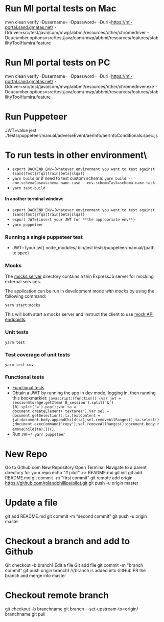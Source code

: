 # Run MI portal tests on Mac

mvn clean verify -Dusername= -Dpassword= -Durl=https://mi-portal.sand.gmatas.net/ -Ddriver=src/test/java/com/mwp/abbmi/resources/other/chromedriver -Dcucumber.options=src/test/java/com/mwp/abbmi/resources/features/stabilityToolHumira.feature

# Run MI portal tests on PC

mvn clean verify -Dusername= -Dpassword= -Durl=https://mi-portal.sand.gmatas.net/ -Ddriver=src/test/java/com/mwp/abbmi/resources/other/chromedriver.exe -Dcucumber.options=src/test/java/com/mwp/abbmi/resources/features/stabilityToolHumira.feature

# Run Puppeteer

JWT=value jest ./tests/puppeteer/manual/adverseEvent/aerInfo/aerInfoConditionals.spec.js

# To run tests in other environment\

- `export BACKEND_ENV={whatever environment you want to test against (sand|test|rfqa|train|beta|slqa)}`
- `yarn build` or if need to test custom schema: `yarn build --env.schemaCase=schema-name-case --env.schemaTask=schema-name-task`
- `yarn test-build`

#### In another terminal window:

- `export BACKEND_ENV={whatever environment you want to test against (sand|test|rfqa|train|beta|slqa)}`
- `export JWT={insert your JWT for **the appropriate env**}`
- `yarn puppeteer`

### Running a single puppeteer test

- JWT={your jwt} node_modules/.bin/jest tests/puppeteer/manual/{path to spec}

### Mocks

The [mocks server](./mocks/server) directory contains a thin ExpressJS server for mocking external services.

The application can be run in development mode _with mocks_ by using the following command:

```bash
yarn start:mocks
```

This will both start a mocks server and instruct the client to use [mock API endpoints](./src/config/values.js#L6).

### Unit tests

`yarn test`

### Test coverage of unit tests

`yarn test-cov`

### Functional tests

- [Functional tests](./tests/puppeteer/README.md)
- Obtain a JWT by running the app in dev mode, logging in,
  then running this bookmarklet:
  `javascript:(function() {var jwt = sessionStorage.getItem('Ⅲ_session').split('&')[0].split('=').pop();var ta = document.createElement('textarea');var sel = document.getSelection();ta.textContent = jwt;document.body.appendChild(ta);sel.removeAllRanges();ta.select();document.execCommand('copy');sel.removeAllRanges();document.body.removeChild(ta);})()`.
- Run `JWT=* yarn puppeteer`

# New Repo

Go to Github.com
New Repository
Open Terminal
Navigate to a parent directory for your repo
echo "# pilot" >> README.md
git init
git add README.md
git commit -m "first commit"
git remote add origin https://github.com/rolandphillips/pilot.git
git push -u origin master

# Update a file

git add README.md
git commit -m “second commit"
git push -u origin master

# Checkout a branch and add to Github

Git checkout -b branch1
Edit a file
Git add file
git commit -m "branch commit"
git push origin branch1 ///branch is added into GitHub
PR the branch and merge into master

# Checkout remote branch

git checkout -b branchname
git branch --set-upstream-to=origin/<branch> branchname
git pull
